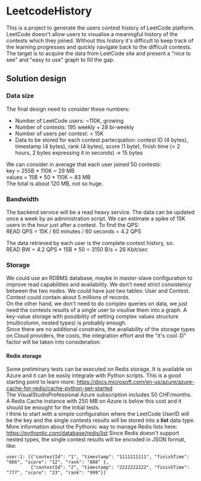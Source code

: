 # LeetcodeHistory
This is a project to generate the users contest history of LeetCode platform.  
LeetCode doesn't allow users to visualise a meaningful history of the contests which they joined. Without this history it's difficult to keep track of the learning progresses and quickly navigate back to the difficult contests.  
The target is to acquire the data from LeetCode site and present a "nice to see" and "easy to use" graph to fill the gap.  

## Solution design
### Data size
The final design need to consider these numbers:
- Number of LeetCode users: ~110K, growing
- Number of contests: 195 weekly + 28 bi-weekly
- Number of users per contest: < 15K
- Data to be stored for each contest partecipation: contest ID (4 bytes), timestamp (4 bytes), rank (4 bytes), score (1 byte), finish time (< 2 hours, 2 bytes expressing it in seconds) -> 15 bytes

We can consider in average that each user joined 50 contests:  
key = 255B * 110K ~ 29 MB  
values = 15B * 50 * 110K ~ 83 MB  
The total is about 120 MB, not so huge.  

### Bandwidth
The backend service will be a read heavy service. The data can be updated once a week by an administration script. We can estimate a spike of 15K users in the hour just after a contest. To find the QPS:  
READ QPS = 15K / 60 minutes / 60 seconds = 4.2 QPS  

The data retrieved by each user is the complete contest history, so:  
READ BW = 4.2 QPS * 15B * 50 = 3150 B/s = 26 Kbit/sec  

### Storage
We could use an RDBMS database, maybe in master-slave configuration to improve read capabilities and availability. We don't need strict consistency between the two nodes. We could have just two tables: User and Contest. Contest could contain about 5 millions of records.  
On the other hand, we don't need to do complex queries on data, we just need the contests results of a single user to visulise them into a graph. A key-value storage with possibility of setting complex values structure (multicolumn, nested types) is probably enough.  
Since there are no additional constrains, the availability of the storage types on Cloud providers, the costs, the integration effort and the "it's cool :D" factor will be taken into consideration.  

#### Redis storage
Some preliminary tests can be executed on Redis storage. It is available on Azure and it can be easily integrate with Python scripts. This is a good starting point to learn more: https://docs.microsoft.com/en-us/azure/azure-cache-for-redis/cache-python-get-started  
The VisualStudioProfessional Azure subscription includes 50 CHF/months. A Redis Cache instance with 250 MB on Azure is below this cost and it should be enought for the initial tests.  
I think to start with a simple configuration where the LeetCode UserID will be the key and the single contests results will be stored into a **list** data type. More information about the Pythonic way to manage Redis lists here: https://pythontic.com/database/redis/list
Since Redis doesn't support nested types, the single contest results will be encoded in JSON format, like:
```
user:1: [{"contestId": "1", "timestamp": "1111111111", "finishTime": "666", "score": "12", "rank": "888" },
         {"contestId": "2", "timestamp": "2222222222", "finishTime": "777", "score": "23", "rank": "999"}]
```
